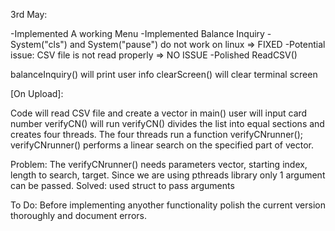 3rd May:


-Implemented A working Menu
-Implemented Balance Inquiry
-System("cls") and System("pause") do not work on linux => FIXED
-Potential issue: CSV file is not read properly => NO ISSUE
-Polished ReadCSV()

balanceInquiry() will print user info
clearScreen() will clear terminal screen

[On Upload]:

Code will read CSV file and create a vector in main()
user will input card number
verifyCN() will run
verifyCN() divides the list into equal sections and creates four threads. The four threads run a function verifyCNrunner();
verifyCNrunner() performs a linear search on the specified part of vector.

Problem:
The verifyCNrunner() needs parameters vector, starting index, length to search, target. Since we are using pthreads library only 1 argument can be passed.
Solved:
used struct to pass arguments

To Do:
Before implementing anyother functionality polish the current version thoroughly and document errors.
